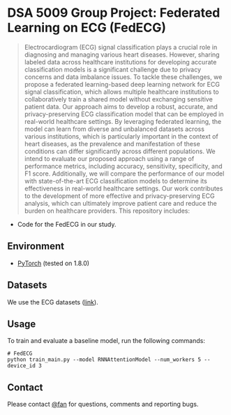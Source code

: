 # DSA 5009 Group Project: Federated Learning on ECG (FedECG)



> Electrocardiogram (ECG) signal classification plays a crucial role in diagnosing and managing various heart diseases. However, sharing labeled data across healthcare institutions for developing accurate classification models is a significant challenge due to privacy concerns and data imbalance issues. To tackle these challenges, we propose a federated learning-based deep learning network for ECG signal classification, which allows multiple healthcare institutions to collaboratively train a shared model without exchanging sensitive patient data.
Our approach aims to develop a robust, accurate, and privacy-preserving ECG classification model that can be employed in real-world healthcare settings. By leveraging federated learning, the model can learn from diverse and unbalanced datasets across various institutions, which is particularly important in the context of heart diseases, as the prevalence and manifestation of these conditions can differ significantly across different populations.
We intend to evaluate our proposed approach using a range of performance metrics, including accuracy, sensitivity, specificity, and F1 score. Additionally, we will compare the performance of our model with state-of-the-art ECG classification models to determine its effectiveness in real-world healthcare settings. Our work contributes to the development of more effective and privacy-preserving ECG analysis, which can ultimately improve patient care and reduce the burden on healthcare providers.
This repository includes:
- Code for the FedECG in our study.


## Environment 
* [PyTorch](https://pytorch.org/) (tested on 1.8.0)



## Datasets
We use the ECG datasets ([link](https://www.kaggle.com/competitions/dsaa5009-spring2023/code)). 

## Usage
To train and evaluate a baseline model, run the following commands:
```
# FedECG
python train_main.py --model RNNAttentionModel --num_workers 5 --device_id 3 

```


## Contact
Please contact [@fan](https://github.com/luckyfan-cs) for questions, comments and reporting bugs.
